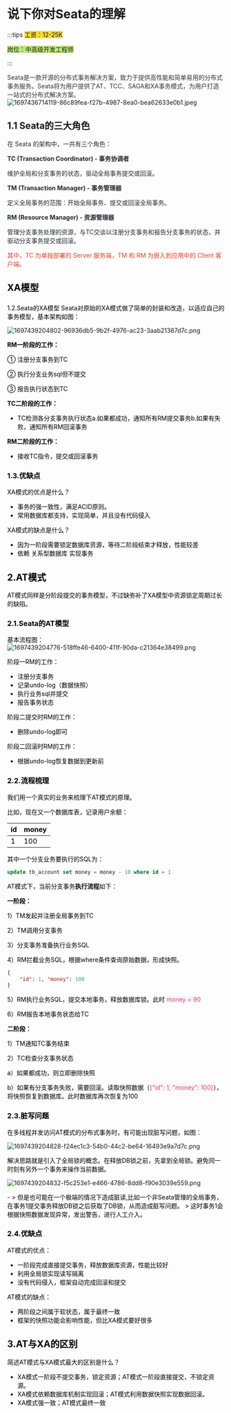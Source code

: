 # 说下你对Seata的理解

:::tips
<font style="background-color:#FBDE28;">工资：12-25K</font>

<font style="background-color:#C1E77E;">岗位：中高级开发工程师</font>

:::

<font style="background-color:#C1E77E;"></font>

<font style="color:rgb(51, 51, 51);">Seata是一款开源的分布式事务解决方案，致力于提供高性能和简单易用的分布式事务服务。Seata将为用户提供了AT、TCC、SAGA和XA事务模式，为用户打造一站式的分布式解决方案。</font>![1697436714119-86c89fea-f27b-4987-8ea0-bea62633e0b1.jpeg](./img/-fne7tgBMXEHczUA/1697436714119-86c89fea-f27b-4987-8ea0-bea62633e0b1-128455.jpeg)

## 
## 1.1 Seata的三大角色
<font style="color:rgb(36, 41, 46);">在 Seata 的架构中，一共有三个角色：</font>

**<font style="color:rgb(36, 41, 46);">TC (Transaction Coordinator) - 事务协调者</font>**

<font style="color:rgb(36, 41, 46);">维护全局和分支事务的状态，驱动全局事务提交或回滚。</font>

**<font style="color:rgb(36, 41, 46);">TM (Transaction Manager) - 事务管理器</font>**

<font style="color:rgb(36, 41, 46);">定义全局事务的范围：开始全局事务、提交或回滚全局事务。</font>

**<font style="color:rgb(36, 41, 46);">RM (Resource Manager) - 资源管理器</font>**

<font style="color:rgb(36, 41, 46);">管理分支事务处理的资源，与TC交谈以注册分支事务和报告分支事务的状态，并驱动分支事务提交或回滚。</font>

<font style="color:rgb(223, 64, 42);">其中，TC 为单独部署的 Server 服务端，TM 和 RM 为嵌入到应用中的 Client 客户端。</font>

## <font style="color:rgb(0, 0, 0);">XA模型</font>
### <font style="color:rgb(0, 0, 0);">  
</font><font style="color:rgb(0, 0, 0);">1.2.Seata的XA模型</font>
<font style="color:rgb(0, 0, 0);">Seata对原始的XA模式做了简单的封装和改造，以适应自己的事务模型，基本架构如图：</font>

![1697439204802-96936db5-9b2f-4976-ac23-3aab21387d7c.png](./img/-fne7tgBMXEHczUA/1697439204802-96936db5-9b2f-4976-ac23-3aab21387d7c-727368.png)

  


**<font style="color:rgb(0, 0, 0);">RM一阶段的工作：</font>**

<font style="color:rgb(0, 0, 0);">① 注册分支事务到TC</font>

<font style="color:rgb(0, 0, 0);">② 执行分支业务sql但不提交</font>

<font style="color:rgb(0, 0, 0);">③ 报告执行状态到TC</font>

**<font style="color:rgb(0, 0, 0);">TC二阶段的工作：</font>**

+ <font style="color:rgb(0, 0, 0);">TC检测各分支事务执行状态</font><font style="color:rgb(0, 0, 0);">a.如果都成功，通知所有RM提交事务</font><font style="color:rgb(0, 0, 0);">b.如果有失败，通知所有RM回滚事务</font>

**<font style="color:rgb(0, 0, 0);">RM二阶段的工作：</font>**

+ <font style="color:rgb(0, 0, 0);">接收TC指令，提交或回滚事务</font>

  


### <font style="color:rgb(0, 0, 0);">1.3.优缺点</font>
<font style="color:rgb(0, 0, 0);">XA模式的优点是什么？</font>

+ <font style="color:rgb(0, 0, 0);">事务的强一致性，满足ACID原则。</font>
+ <font style="color:rgb(0, 0, 0);">常用数据库都支持，实现简单，并且没有代码侵入</font>

<font style="color:rgb(0, 0, 0);">XA模式的缺点是什么？</font>

+ <font style="color:rgb(0, 0, 0);">因为一阶段需要锁定数据库资源，等待二阶段结束才释放，性能较差</font>
+ <font style="color:rgb(0, 0, 0);">依赖 关系型数据库 实现事务</font>

  


## <font style="color:rgb(0, 0, 0);">2.AT模式</font>
<font style="color:rgb(0, 0, 0);">AT模式同样是分阶段提交的事务模型，不过缺弥补了XA模型中资源锁定周期过长的缺陷。</font>

### <font style="color:rgb(0, 0, 0);">2.1.Seata的AT模型</font>
<font style="color:rgb(0, 0, 0);">基本流程图：  
</font>![1697439204776-518ffe46-6400-411f-90da-c21364e38499.png](./img/-fne7tgBMXEHczUA/1697439204776-518ffe46-6400-411f-90da-c21364e38499-888324.png)

  


<font style="color:rgb(0, 0, 0);">阶段一RM的工作：</font>

+ <font style="color:rgb(0, 0, 0);">注册分支事务</font>
+ <font style="color:rgb(0, 0, 0);">记录undo-log（数据快照）</font>
+ <font style="color:rgb(0, 0, 0);">执行业务sql并提交</font>
+ <font style="color:rgb(0, 0, 0);">报告事务状态</font>

<font style="color:rgb(0, 0, 0);">阶段二提交时RM的工作：</font>

+ <font style="color:rgb(0, 0, 0);">删除undo-log即可</font>

<font style="color:rgb(0, 0, 0);">阶段二回滚时RM的工作：</font>

+ <font style="color:rgb(0, 0, 0);">根据undo-log恢复数据到更新前</font>

  


### <font style="color:rgb(0, 0, 0);">2.2.流程梳理</font>
<font style="color:rgb(0, 0, 0);">我们用一个真实的业务来梳理下AT模式的原理。</font>

<font style="color:rgb(0, 0, 0);">比如，现在又一个数据库表，记录用户余额：</font>

| **<font style="color:rgb(0, 0, 0);">id</font>** | **<font style="color:rgb(0, 0, 0);">money</font>** |
| :--- | :--- |
| <font style="color:rgb(0, 0, 0);">1</font> | <font style="color:rgb(0, 0, 0);">100</font> |


<font style="color:rgb(0, 0, 0);">其中一个分支业务要执行的SQL为：</font>

```sql
update tb_account set money = money - 10 where id = 1
```

  


<font style="color:rgb(0, 0, 0);">AT模式下，当前分支事务</font>**<font style="color:rgb(0, 0, 0);">执行流程</font>**<font style="color:rgb(0, 0, 0);">如下：</font>

**<font style="color:rgb(0, 0, 0);">一阶段：</font>**

<font style="color:rgb(0, 0, 0);">1）TM发起并注册全局事务到TC</font>

<font style="color:rgb(0, 0, 0);">2）TM调用分支事务</font>

<font style="color:rgb(0, 0, 0);">3）分支事务准备执行业务SQL</font>

<font style="color:rgb(0, 0, 0);">4）RM拦截业务SQL，根据where条件查询原始数据，形成快照。</font>

```json
{
    "id": 1, "money": 100
}
```

<font style="color:rgb(0, 0, 0);">5）RM执行业务SQL，提交本地事务，释放数据库锁。此时</font><font style="color:rgb(0, 0, 0);"> </font><font style="color:rgb(232, 62, 140);background-color:rgb(246, 246, 246);">money = 90</font>

<font style="color:rgb(0, 0, 0);">6）RM报告本地事务状态给TC</font>

  


**<font style="color:rgb(0, 0, 0);">二阶段：</font>**

<font style="color:rgb(0, 0, 0);">1）TM通知TC事务结束</font>

<font style="color:rgb(0, 0, 0);">2）TC检查分支事务状态</font>

<font style="color:rgb(0, 0, 0);">a）如果都成功，则立即删除快照</font>

<font style="color:rgb(0, 0, 0);">b）如果有分支事务失败，需要回滚。读取快照数据（</font><font style="color:rgb(232, 62, 140);background-color:rgb(246, 246, 246);">{"id": 1, "money": 100}</font><font style="color:rgb(0, 0, 0);">），将快照恢复到数据库。此时数据库再次恢复为100</font>

  


### <font style="color:rgb(0, 0, 0);">2.3.脏写问题</font>
<font style="color:rgb(0, 0, 0);">在多线程并发访问AT模式的分布式事务时，有可能出现脏写问题，如图：</font>

![1697439204828-f24ec1c3-54b0-44c2-be64-16493e9a7d7c.png](./img/-fne7tgBMXEHczUA/1697439204828-f24ec1c3-54b0-44c2-be64-16493e9a7d7c-659448.png)

<font style="color:rgb(0, 0, 0);">解决思路就是引入了全局锁的概念。在释放DB锁之前，先拿到全局锁。避免同一时刻有另外一个事务来操作当前数据。</font>

![1697439204832-f5c253e1-e466-4786-8dd8-f90e3039e559.png](./img/-fne7tgBMXEHczUA/1697439204832-f5c253e1-e466-4786-8dd8-f90e3039e559-349574.png)

  
<font style="color:rgb(0, 0, 0);">- > 但是也可能在一个极端的情况下造成脏读,比如一个非Seata管理的全局事务，在事务1提交事务释放DB锁之后获取了DB锁，从而造成脏写问题。 > 这时事务1会根据快照数据发现异常，发出警告，进行人工介入。</font>  


### <font style="color:rgb(0, 0, 0);">2.4.优缺点</font>
<font style="color:rgb(0, 0, 0);">AT模式的优点：</font>

+ <font style="color:rgb(0, 0, 0);">一阶段完成直接提交事务，释放数据库资源，性能比较好</font>
+ <font style="color:rgb(0, 0, 0);">利用全局锁实现读写隔离</font>
+ <font style="color:rgb(0, 0, 0);">没有代码侵入，框架自动完成回滚和提交</font>

<font style="color:rgb(0, 0, 0);">AT模式的缺点：</font>

+ <font style="color:rgb(0, 0, 0);">两阶段之间属于软状态，属于最终一致</font>
+ <font style="color:rgb(0, 0, 0);">框架的快照功能会影响性能，但比XA模式要好很多</font>

  


## <font style="color:rgb(0, 0, 0);">3.AT与XA的区别</font>
<font style="color:rgb(0, 0, 0);">简述AT模式与XA模式最大的区别是什么？</font>

+ <font style="color:rgb(0, 0, 0);">XA模式一阶段不提交事务，锁定资源；AT模式一阶段直接提交，不锁定资源。</font>
+ <font style="color:rgb(0, 0, 0);">XA模式依赖数据库机制实现回滚；AT模式利用数据快照实现数据回滚。</font>
+ <font style="color:rgb(0, 0, 0);">XA模式强一致；AT模式最终一致</font>



